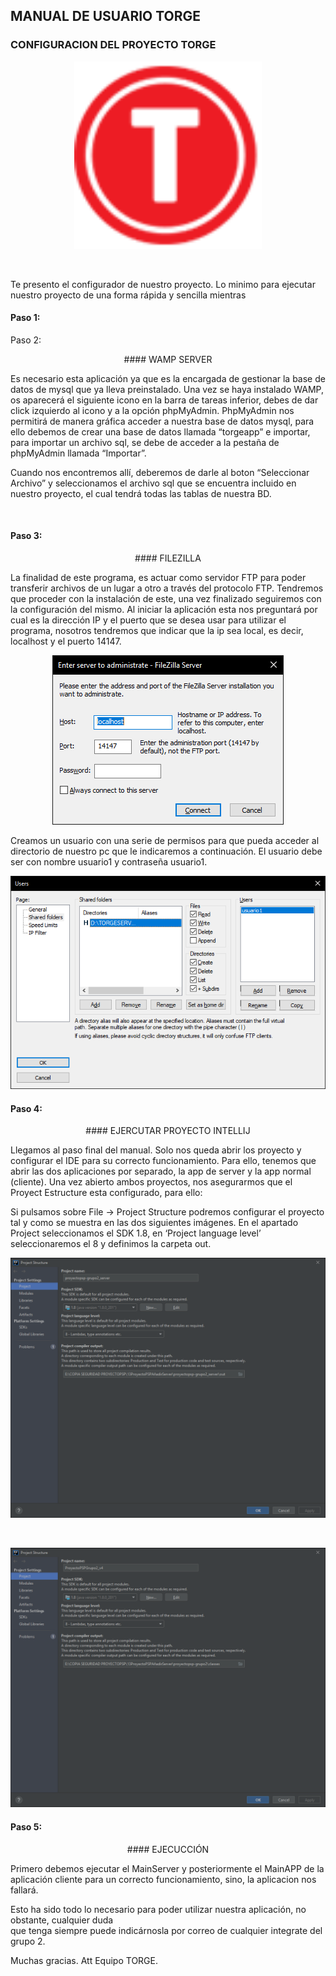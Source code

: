 
## MANUAL DE USUARIO TORGE

### CONFIGURACION DEL PROYECTO TORGE

<p align="center">
<img src="/resources/manual/logotorgeiconoventana.png" width="300" height="300"/>
</p>

</br>
          
<p>Te presento el configurador de nuestro proyecto. Lo minimo para ejecutar nuestro proyecto de una forma rápida
 y sencilla mientras</p>

#### Paso 1:
<p align="center>
          
<p>Descargar el proyecto de GitHub actualizado de la rama “develop”.</p>
</br>
<p>Enlace del proyecto: https://github.com/AlexisRuiz00/Proyectopsp-grupo1.git</p>

</p>


#### Paso 2:
<p align="center">
#### WAMP SERVER
</p>

<p>
Es necesario esta aplicación ya que es la encargada de gestionar la base de datos de mysql que ya lleva preinstalado. Una vez se haya instalado WAMP, os aparecerá el siguiente icono en la barra de tareas inferior,
  debes de dar click izquierdo al icono y a la opción phpMyAdmin. PhpMyAdmin nos permitirá de manera gráfica acceder a nuestra base de datos mysql, para ello debemos de crear una base de datos llamada “torgeapp” 
  e importar, para importar un archivo sql, se debe de acceder a la pestaña de phpMyAdmin llamada “Importar”.
</p>
<p>
  Cuando nos encontremos allí, deberemos de darle al boton “Seleccionar Archivo” y seleccionamos el archivo sql que se encuentra incluido en nuestro proyecto,
  el cual tendrá todas las tablas de nuestra BD.
</p>

</br>


#### Paso 3:
<p align="center">
#### FILEZILLA
</p>

<p>
La finalidad de este programa, es actuar como servidor FTP para poder transferir archivos de un lugar a otro a través del protocolo FTP. Tendremos que proceder con la instalación de este, una vez finalizado seguiremos
 con la configuración del mismo. Al iniciar la aplicación esta nos preguntará por cual es la dirección IP y el puerto que se desea usar para utilizar el programa, nosotros tendremos que indicar que la ip sea local, es
 decir, localhost y el puerto 14147. 
</p>

<p align="center">
<img src="/resources/manual/initfilezilla.PNG"/>
</p>

<p>Creamos un usuario con una serie de permisos para que pueda acceder al directorio de nuestro pc que le indicaremos a continuación. El usuario debe ser con nombre usuario1 y contraseña usuario1.</p>

<p align="center">
<img src="/resources/manual/usersfilezilla.PNG"/>
</p>

#### Paso 4:

<p align="center">
#### EJERCUTAR PROYECTO INTELLIJ
</p>

<p>
Llegamos al paso final del manual. Solo nos queda abrir los proyecto y configurar el IDE para su correcto funcionamiento. Para ello, tenemos que abrir las dos aplicaciones por separado, la app de server y la app normal (cliente).
Una vez abierto ambos proyectos, nos asegurarmos que el Proyect Estructure esta configurado, para ello:
</p>
<p>
Si pulsamos sobre File -> Project Structure podremos configurar el proyecto tal y como se muestra en las dos siguientes imágenes.
En el apartado Project seleccionamos el SDK 1.8, en ‘Project language level’ seleccionaremos el 8 y definimos la carpeta out.
</p>
<p align="center">
<img src="/resources/manual/estructureserver.PNG"/>
</p>

<br>

<p align="center">
<img src="/resources/manual/estructurecliente.PNG"/>
</p>

#### Paso 5:

<p align="center">
#### EJECUCCIÓN
</p>

<p>
Primero debemos ejecutar el MainServer y posteriormente el MainAPP de la aplicación cliente para un correcto funcionamiento, sino, la aplicacion nos fallará.
</p>

<p>Esto ha sido todo lo necesario para poder utilizar nuestra aplicación, no obstante, cualquier duda</br>
que tenga siempre puede indicárnosla por correo de cualquier integrate del grupo 2.</p>


<p>Muchas gracias. Att Equipo TORGE.</p>
</p>
